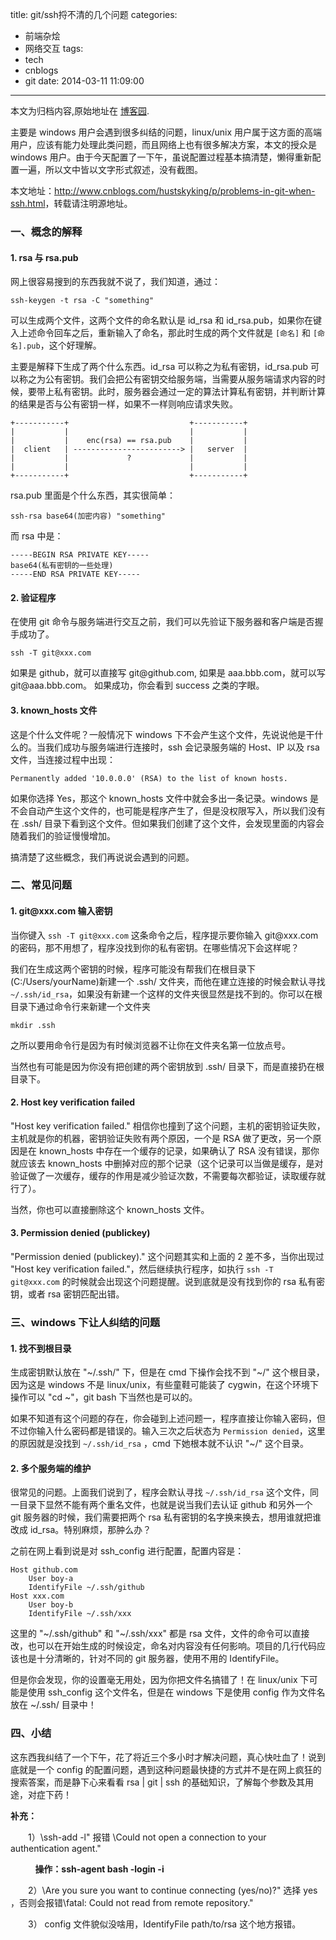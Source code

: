 title: git/ssh捋不清的几个问题
categories:
  - 前端杂烩
  - 网络交互
tags:
  - tech
  - cnblogs
  - git
date: 2014-03-11 11:09:00
---

<div class="history-article">本文为归档内容,原始地址在 <a href="http://www.cnblogs.com/hustskyking/archive/2014/03/11/problems-in-git-when-ssh.html" target="_blank">博客园</a>.</div>

<p>主要是 windows 用户会遇到很多纠结的问题，linux/unix 用户属于这方面的高端用户，应该有能力处理此类问题，而且网络上也有很多解决方案，本文的授众是 windows 用户。由于今天配置了一下午，虽说配置过程基本搞清楚，懒得重新配置一遍，所以文中皆以文字形式叙述，没有截图。</p>
<p>本文地址：<a href="http://www.cnblogs.com/hustskyking/p/problems-in-git-when-ssh.html">http://www.cnblogs.com/hustskyking/p/problems-in-git-when-ssh.html</a>，转载请注明源地址。</p>
<h3>一、概念的解释</h3>
<h4>1. rsa 与 rsa.pub</h4>
<p>网上很容易搜到的东西我就不说了，我们知道，通过：</p>

```
ssh-keygen -t rsa -C "something"

```

<p>可以生成两个文件，这两个文件的命名默认是 id_rsa 和 id_rsa.pub，如果你在键入上述命令回车之后，重新输入了命名，那此时生成的两个文件就是 <code>[命名]</code> 和 <code>[命名].pub</code>，这个好理解。</p>
<p>主要是解释下生成了两个什么东西。id_rsa 可以称之为私有密钥，id_rsa.pub 可以称之为公有密钥。我们会把公有密钥交给服务端，当需要从服务端请求内容的时候，要带上私有密钥。此时，服务器会通过一定的算法计算私有密钥，并判断计算的结果是否与公有密钥一样，如果不一样则响应请求失败。</p>

```
+-----------+                           +-----------+
|           |                           |           |
|           |    enc(rsa) == rsa.pub    |           |
|  client   | ------------------------> |   server  |
|           |             ?             |           |
|           |                           |           |
+-----------+                           +-----------+

```

<p>rsa.pub 里面是个什么东西，其实很简单：</p>

```
ssh-rsa base64(加密内容) "something"

```

<p>而 rsa 中是：</p>

```
-----BEGIN RSA PRIVATE KEY-----
base64(私有密钥的一些处理)
-----END RSA PRIVATE KEY-----

```

<h4>2. 验证程序</h4>
<p>在使用 git 命令与服务端进行交互之前，我们可以先验证下服务器和客户端是否握手成功了。</p>

```
ssh -T git@xxx.com

```

<p>如果是 github，就可以直接写 git@github.com, 如果是 aaa.bbb.com，就可以写 git@aaa.bbb.com。 如果成功，你会看到 success 之类的字眼。</p>
<h4>3. known_hosts 文件</h4>
<p>这是个什么文件呢？一般情况下 windows 下不会产生这个文件，先说说他是干什么的。当我们成功与服务端进行连接时，ssh 会记录服务端的 Host、IP 以及 rsa 文件，当连接过程中出现：</p>
<pre><code>Permanently added '10.0.0.0' (RSA) to the list of known hosts.
</code></pre>
<p>如果你选择 Yes，那这个 known_hosts 文件中就会多出一条记录。windows 是不会自动产生这个文件的，也可能是程序产生了，但是没权限写入，所以我们没有在 .ssh/ 目录下看到这个文件。但如果我们创建了这个文件，会发现里面的内容会随着我们的验证慢慢增加。</p>
<p>搞清楚了这些概念，我们再说说会遇到的问题。</p>
<h3>二、常见问题</h3>
<h4>1. git@xxx.com 输入密钥</h4>
<p>当你键入 <code>ssh -T git@xxx.com</code> 这条命令之后，程序提示要你输入 git@xxx.com 的密码，那不用想了，程序没找到你的私有密钥。在哪些情况下会这样呢？</p>
<p>我们在生成这两个密钥的时候，程序可能没有帮我们在根目录下(C:/Users/yourName)新建一个 .ssh/ 文件夹，而他在建立连接的时候会默认寻找 <code>~/.ssh/id_rsa</code>，如果没有新建一个这样的文件夹很显然是找不到的。你可以在根目录下通过命令行来新建一个文件夹</p>

```
mkdir .ssh

```

<p>之所以要用命令行是因为有时候浏览器不让你在文件夹名第一位放点号。</p>
<p>当然也有可能是因为你没有把创建的两个密钥放到 .ssh/ 目录下，而是直接扔在根目录下。</p>
<h4>2. Host key verification failed</h4>
<p>"Host key verification failed." 相信你也撞到了这个问题，主机的密钥验证失败，主机就是你的机器，密钥验证失败有两个原因，一个是 RSA 做了更改，另一个原因是在 known_hosts 中存在一个缓存的记录，如果确认了 RSA 没有错误，那你就应该去 known_hosts 中删掉对应的那个记录（这个记录可以当做是缓存，是对验证做了一次缓存，缓存的作用是减少验证次数，不需要每次都验证，读取缓存就行了）。</p>
<p>当然，你也可以直接删除这个 known_hosts 文件。</p>
<h4>3. Permission denied (publickey)</h4>
<p>"Permission denied (publickey)." 这个问题其实和上面的 2 差不多，当你出现过 "Host key verification failed."，然后继续执行程序，如执行 <code>ssh -T git@xxx.com</code> 的时候就会出现这个问题提醒。说到底就是没有找到你的 rsa 私有密钥，或者 rsa 密钥匹配出错。</p>
<h3>三、windows 下让人纠结的问题</h3>
<h4>1. 找不到根目录</h4>
<p>生成密钥默认放在 "~/.ssh/" 下，但是在 cmd 下操作会找不到 "~/" 这个根目录，因为这是 windows 不是 linux/unix，有些童鞋可能装了 cygwin，在这个环境下操作可以 "cd ~"，git bash 下当然也是可以的。</p>
<p>如果不知道有这个问题的存在，你会碰到上述问题一，程序直接让你输入密码，但不过你输入什么密码都是错误的。输入三次之后状态为 <code>Permission denied</code>，这里的原因就是没找到 <code>~/.ssh/id_rsa</code> ，cmd 下她根本就不认识 "~/" 这个目录。</p>
<h4>2. 多个服务端的维护</h4>
<p>很常见的问题。上面我们说到了，程序会默认寻找 <code>~/.ssh/id_rsa</code> 这个文件，同一目录下显然不能有两个重名文件，也就是说当我们去认证 github 和另外一个 git 服务器的时候，我们需要把两个 rsa 私有密钥的名字换来换去，想用谁就把谁改成 id_rsa。特别麻烦，那肿么办？</p>
<p>之前在网上看到说是对 ssh_config 进行配置，配置内容是：</p>

```
Host github.com
    User boy-a
    IdentifyFile ~/.ssh/github
Host xxx.com
    User boy-b
    IdentifyFile ~/.ssh/xxx

```

<p>这里的 "~/.ssh/github" 和 "~/.ssh/xxx" 都是 rsa 文件，文件的命令可以直接改，也可以在开始生成的时候设定，命名对内容没有任何影响。项目的几行代码应该也是十分清晰的，针对不同的 git 服务器，使用不用的 IdentifyFile。</p>
<p>但是你会发现，你的设置毫无用处，因为你把文件名搞错了！在 linux/unix 下可能是使用 ssh_config 这个文件名，但是在 windows 下是使用 config 作为文件名放在 ~/.ssh/ 目录中！</p>
<h3>四、小结</h3>
<p>这东西我纠结了一个下午，花了将近三个多小时才解决问题，真心快吐血了！说到底就是一个 config 的配置问题，遇到这种问题最快捷的方式并不是在网上疯狂的搜索答案，而是静下心来看看 rsa | git | ssh 的基础知识，了解每个参数及其用途，对症下药！</p>




<p><strong>补充：</strong></p>
<p>　　1）\ssh-add -l" 报错 \Could not open a connection to your authentication agent."</p>
<p>&nbsp; &nbsp; &nbsp; &nbsp; &nbsp; <strong>操作：ssh-agent bash -login -i</strong></p>
<p><strong>　　</strong>2）\Are you sure you want to continue connecting (yes/no)?" 选择 yes ，否则会报错\fatal: Could not read from remote repository."</p>
<p>　　3） config 文件貌似没啥用，IdentifyFile path/to/rsa 这个地方报错。</p>

